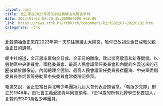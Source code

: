 ```yaml
---
layout: post
title: 金正恩在2023年首天前往錦繡山太陽宮參拜
date: 2023-01-02 08:39:35.000000000 +08:00
link: https://news.rthk.hk/rthk/ch/component/k2/1682207-20230102.htm
categories: rthk
---
```


北韓領袖金正恩在2023年第一天前往錦繡山太陽宮，瞻仰已故祖父金日成和父親金正日的遺體。

朝中社報道，金正恩率眾向金日成、金正日的雕像，致以崇高敬意和新春問候。以勞動黨中央委員會、國務委員會、最高人民會議常任委員會和內閣的名義送來的花圈敬獻於雕像前。內閣總理金德訓、最高人民會議常任委員長崔龍海、中央軍委副委員長李炳哲等勞動黨中央委員會常委陪同參拜。

報道又說，金正恩當日與北韓少年團第九屆大會代表合照留念。「朝版少先隊」創立於1946年，由社會主義愛國青年同盟領導，7至14歲的所有北韓學生都要加入，北韓約有300萬名少年團員。
